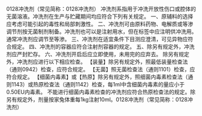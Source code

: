 0128冲洗剂（常见简称：0128冲洗剂）
冲洗剂系指用于冲洗开放性伤口或腔体的无菌溶液。冲洗剂在生产与贮藏期间均应符合下列有关规定。
一、原辅料的选择应考虑可能引起的毒性和局部刺激性。
二、冲洗剂可由原料药物、电解质或等渗调节剂按无菌制剂制备。冲洗剂也可以是注射用水，但在标签中应注明供冲洗用。通常冲洗剂应调节至等渗。
三、冲洗剂在适宜条件下目测应澄清，可见异物应符合规定。
四、冲洗剂的容器应符合注射剂容器的规定。
五、除另有规定外，冲洗剂应严封贮存。
六、冲洗剂开启后应立即使用，未用完的应弃去。
除另有规定外，冲洗剂应进行以下相应检查。
【装量】除另有规定外，照最低装量检查法（通则0942）检查，应符合规定。
【无菌】照无菌检查法（通则1101）检查，应符合规定。
【细菌内毒素】或【热原】除另有规定外，照细菌内毒素检查法（通则1143）或热原检查法（通则1142）检查，每1ml中含细菌内毒素的量应小于0.50EU内毒素。
不能进行细菌内毒素检查的冲洗剂应符合热原检查法的规定。除另有规定外，剂量按家兔体重每1kg注射10ml。0128冲洗剂（常见简称：0128冲洗剂）